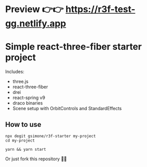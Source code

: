 # Preview 👉👉 https://r3f-test-gg.netlify.app

# Simple react-three-fiber starter project

Includes:

- three.js
- react-three-fiber
- drei
- react-spring v9
- draco binaries
- Scene setup with OrbitControls and StandardEffects

## How to use

```
npx degit gsimone/r3f-starter my-project
cd my-project

yarn && yarn start
```

Or just fork this repository 🤷‍♂️
